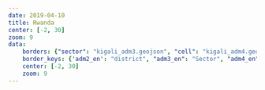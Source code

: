 ```yaml
---
date: 2019-04-10
title: Rwanda
center: [-2, 30]
zoom: 9
data:
    borders: {"sector": "kigali_adm3.geojson", "cell": "kigali_adm4.geojson"}
    border_keys: {'adm2_en': "district", "adm3_en": "Sector", "adm4_en": "cell"}
    center: [-2, 30]
    zoom: 9
---
```



